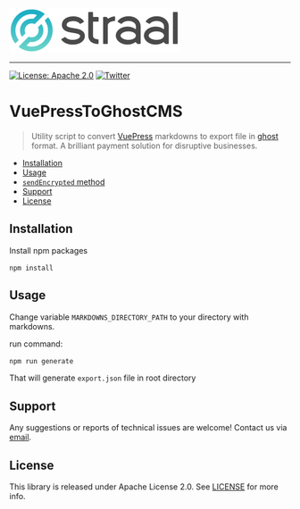 <p align="left">
    <img height=80 src="web/logo_github.png"/>
</p>

---

[![License: Apache 2.0](https://img.shields.io/badge/License-Apache%202.0-green.svg?style=flat)](LICENSE)
[![Twitter](https://img.shields.io/badge/twitter-@straal-blue.svg?style=flat)](http://twitter.com/straal_)

# VuePressToGhostCMS

> Utility script to convert [VuePress](https://vuepress.vuejs.org/) markdowns to export file in [ghost](https://ghost.org/) format.
> A brilliant payment solution for disruptive businesses.

- [Installation](#installation)
- [Usage](#usage)
- [`sendEncrypted` method](#sendencrypted-method)
- [Support](#support)
- [License](#license)

## Installation

Install npm packages

```shell
npm install
```

## Usage

Change variable `MARKDOWNS_DIRECTORY_PATH` to your directory with markdowns.

run command:

```bash
npm run generate
```

That will generate `export.json` file in root directory

## Support

Any suggestions or reports of technical issues are welcome! Contact us via [email](mailto:devteam@straal.com).

## License

This library is released under Apache License 2.0. See [LICENSE](LICENSE) for more info.